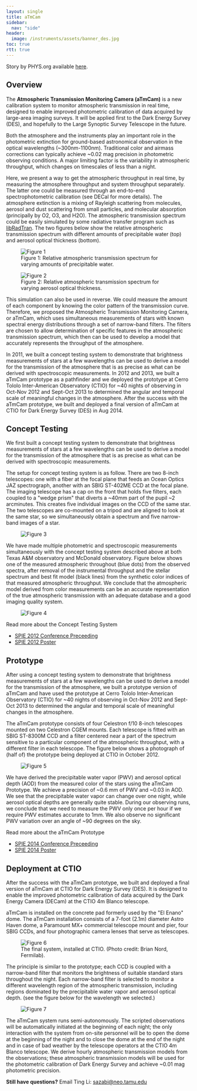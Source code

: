 ```yaml
---
layout: single
title: aTmCam
sidebar:
  nav: "side"
header:
  image: /instruments/assets/banner_des.jpg
toc: true
rtt: true
---
```

Story by PHYS.org available [here](https://phys.org/news/2014-10-grad-student-atmcam-cosmic-insight.html).
## Overview
The **Atmospheric Transmission Monitoring Camera (aTmCam)** is a new calibration system to monitor atmospheric transmission in real time, designed to enable improved photometric calibration of data acquired by large-area imaging surveys. It will be applied first to the Dark Energy Survey (DES), and hopefully to the Large Synoptic Survey Telescope in the future.

Both the atmosphere and the instruments play an important role in the photometric extinction for ground-based astronomical observation in the optical wavelengths (~300nm-1100nm). Traditional color and airmass corrections can typically achieve ~0.02 mag precision in photometric observing conditions. A major limiting factor is the variability in atmospheric throughput, which changes on timescales of less than a night.

Here, we present a way to get the atmospheric throughput in real time, by measuring the atmosphere throughput and system throughput separately. The latter one could be measured through an end-to-end spectrophotometric calibration (see DECal for more details). The atmosphere extinction is a mixing of Rayleigh scattering from molecules, aerosol and dust scattering from small particles, and molecular absorption (principally by O2, O3, and H2O). The atmospheric transmission spectrum could be easily simulated by some radiative transfer program such as [libRadTran](http://www.libradtran.org). The two figures below show the relative atmospheric transmission spectrum with different amounts of precipitable water (top) and aerosol optical thickness (bottom).

<figure>
  <img src="/instruments/assets/atmcam1.png" alt="Figure 1">
  <figcaption>Figure 1: Relative atmospheric transmission spectrum for varying amounts of precipitable water.</figcaption>
</figure>

<figure>
  <img src="/instruments/assets/atmcam2.png" alt="Figure 2">
  <figcaption>Figure 2: Relative atmospheric transmission spectrum for varying aerosol optical thickness.</figcaption>
</figure>

This simulation can also be used in reverse. We could measure the amount of each component by knowing the color pattern of the transmission curve. Therefore, we proposed the Atmospheric Transmission Monitoring Camera, or aTmCam, which uses simultaneous measurements of stars with known spectral energy distributions through a set of narrow-band filters. The filters are chosen to allow determination of specific features in the atmospheric transmission spectrum, which then can be used to develop a model that accurately represents the throughput of the atmosphere.

In 2011, we built a concept testing system to demonstrate that brightness measurements of stars at a few wavelengths can be used to derive a model for the transmission of the atmosphere that is as precise as what can be derived with spectroscopic measurements. In 2012 and 2013, we built a aTmCam prototype as a pathfinder and we deployed the prototype at Cerro Tololo Inter-American Observatory (CTIO) for ~40 nights of observing in Oct-Nov 2012 and Sept-Oct 2013 to determined the angular and temporal scale of meaningful changes in the atmosphere. After the success with the aTmCam prototype, we built and deployed a final version of aTmCam at CTIO for Dark Energy Survey (DES) in Aug 2014.

## Concept Testing
We first built a concept testing system to demonstrate that brightness measurements of stars at a few wavelengths can be used to derive a model for the transmission of the atmosphere that is as precise as what can be derived with spectroscopic measurements.

The setup for concept testing system is as follow. There are two 8-inch telescopes: one with a fiber at the focal plane that feeds an Ocean Optics JAZ spectrograph, another with an SBIG ST-402ME CCD at the focal plane. The imaging telescope has a cap on the front that holds five filters, each coupled to a "wedge prism" that diverts a ~40mm part of the pupil ~2 arcminutes. This creates five individual images on the CCD of the same star. The two telescopes are co-mounted on a tripod and are aligned to look at the same star, so we simultaneously obtain a spectrum and five narrow-band images of a star.

<figure>
  <img src="/instruments/assets/atmcam3.png" alt="Figure 3">
</figure>

We have made multiple photometric and spectroscopic measurements simultaneously with the concept testing system described above at both Texas A&M observatory and McDonald observatory. Figure below shows one of the measured atmospheric throughout (blue dots) from the observed spectra, after removal of the instrumental throughput and the stellar spectrum and best fit model (black lines) from the synthetic color indices of that measured atmospheric throughput. We conclude that the atmospheric model derived from color measurements can be an accurate representation of the true atmospheric transmission with an adequate database and a good imaging quality system.

<figure>
  <img src="/instruments/assets/atmcam4.png" alt="Figure 4">
</figure>

Read more about the Concept Testing System
- [SPIE 2012 Conference Preceeding](/instruments/assets/aTmcam_SPIE2012_Li.pdf)
- [SPIE 2012 Poster](/instruments/assets/aTmcam_SPIE2012_Li_poster.pdf)

## Prototype
After using a concept testing system to demonstrate that brightness measurements of stars at a few wavelengths can be used to derive a model for the transmission of the atmosphere, we built a prototype version of aTmCam and have used the prototype at Cerro Tololo Inter-American Observatory (CTIO) for ~40 nights of observing in Oct-Nov 2012 and Sept-Oct 2013 to determined the angular and temporal scale of meaningful changes in the atmosphere.

The aTmCam prototype consists of four Celestron f/10 8-inch telescopes mounted on two Celestron CGEM mounts. Each telescope is fitted with an SBIG ST-8300M CCD and a filter centered near a part of the spectrum sensitive to a particular component of the atmospheric throughput, with a different filter in each telescope. The figure below shows a photograph of (half of) the prototype being deployed at CTIO in October 2012.

<figure>
  <img src="/instruments/assets/atmcam5.png" alt="Figure 5">
</figure>

We have derived the precipitable water vapor (PWV) and aerosol optical depth (AOD) from the measured color of the stars using the aTmCam Prototype. We achieve a precision of ~0.6 mm of PWV and ~0.03 in AOD. We see that the precipitable water vapor can change over one night, while aerosol optical depths are generally quite stable. During our observing runs, we conclude that we need to measure the PWV only once per hour if we require PWV estimates accurate to 1mm. We also observe no significant PWV variation over an angle of ~90 degrees on the sky.

Read more about the aTmCam Prototype
- [SPIE 2014 Conference Preceeding](/instruments/assets/Li_SPIE2014_v7.pdf)
- [SPIE 2014 Poster](LI_SPIE2014_poster.pdf)

## Deployment at CTIO
After the success with the aTmCam prototype, we built and deployed a final version of aTmCam at CTIO for Dark Energy Survey (DES). It is designed to enable the improved photometric calibration of data acquired by the Dark Energy Camera (DECam) at the CTIO 4m Blanco telescope.

aTmCam is installed on the concrete pad formerly used by the "El Enano" dome. The aTmCam installation consists of a 7-foot (2.1m) diameter Astro Haven dome, a Paramount MX+ commercial telescope mount and pier, four SBIG CCDs, and four photographic camera lenses that serve as telescopes.

<figure>
  <img src="/instruments/assets/atmcam6.png" alt="Figure 6">
  <figcaption>The final system, installed at CTIO. (Photo credit: Brian Nord, Fermilab).</figcaption>
</figure>

The principle is similar to the prototype; each CCD is coupled with a narrow-band filter that monitors the brightness of suitable standard stars throughout the night. Each narrow-band filter is selected to monitor a different wavelength region of the atmospheric transmission, including regions dominated by the precipitable water vapor and aerosol optical depth. (see the figure below for the wavelength we selected.)  

<figure>
  <img src="/instruments/assets/atmcam7.png" alt="Figure 7">
</figure>

The aTmCam system runs semi-autonomously. The scripted observations will be automatically initiated at the beginning of each night; the only interaction with the system from on-site personnel will be to open the dome at the beginning of the night and to close the dome at the end of the night and in case of bad weather by the telescope operators at the CTIO 4m Blanco telescope. We derive hourly atmospheric transmission models from the observations; these atmospheric transmission models will be used for the photometric calibration of Dark Energy Survey and achieve ~0.01 mag photometric precision.  

**Still have questions?** Email Ting Li: sazabi@neo.tamu.edu
